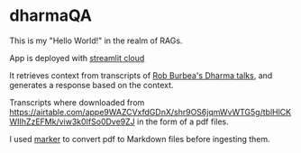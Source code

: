 # dharmaQA

This is my "Hello World!" in the realm of RAGs.

App is deployed with [streamlit cloud](https://dharmaapp-u5sh7app6ruyzoy4zd93afy.streamlit.app/)

It retrieves context from transcripts of [Rob Burbea's Dharma talks](https://dharmaseed.org/teacher/210/), and generates a response based on the context.

Transcripts where downloaded from https://airtable.com/appe9WAZCVxfdGDnX/shr9OS6jqmWvWTG5g/tblHlCKWIIhZzEFMk/viw3k0IfSo0Dve9ZJ in the form of a pdf files.

I used [marker](https://github.com/VikParuchuri/marker) to convert pdf to Markdown files before ingesting them.